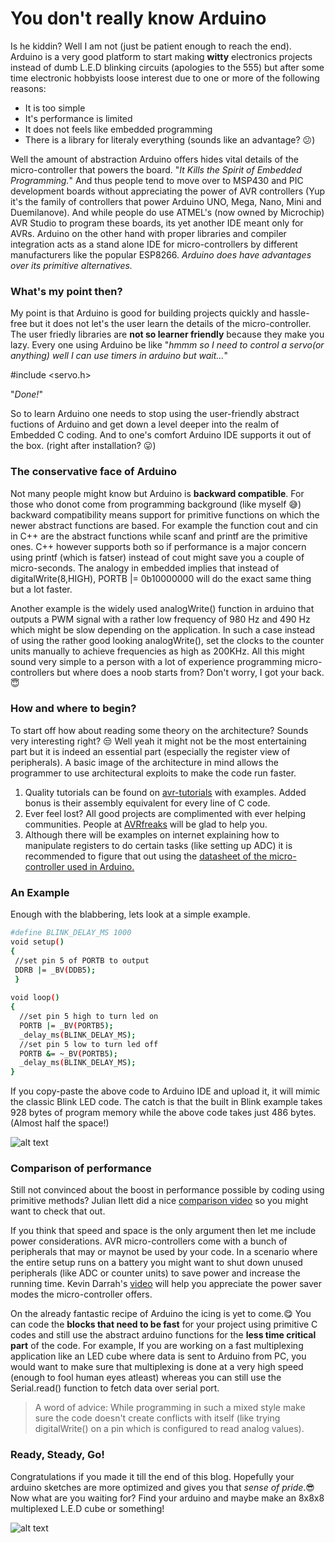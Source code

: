 # You don't really know Arduino  
Is he kiddin? Well I am not (just be patient enough to reach the end). Arduino is a very good platform to start making **witty** electronics projects instead of dumb L.E.D blinking circuits (apologies to the 555) but after some time electronic hobbyists loose interest due to one or more of the following reasons:
  - It is too simple
  - It's performance is limited
  - It does not feels like embedded programming
  - There is a library for literaly everything (sounds like an advantage? :confused:)    
 
  
Well the amount of abstraction Arduino offers hides vital details of the micro-controller that powers the board. "*It Kills the Spirit of Embedded Programming.*" And thus people tend to move over to MSP430 and PIC development boards without appreciating the power of AVR controllers (Yup it's the family of controllers that power Arduino UNO, Mega, Nano, Mini and Duemilanove). And while people do use ATMEL's (now owned by Microchip) AVR Studio to program these boards, its yet another IDE meant only for AVRs. Arduino on the other hand with proper libraries and compiler integration acts as a stand alone IDE for micro-controllers by different manufacturers like the popular ESP8266. *Arduino does have advantages over its primitive alternatives.*
### What's my point then?
My point is that Arduino is good for building projects quickly and hassle-free but it does not let's the user learn the details of the micro-controller. The user friedly libraries are __not so learner friendly__ because they make you lazy. Every one using Arduino be like "*hmmm so I need to control a servo(or anything) well I can use timers in arduino but wait...*"

#include <servo.h> 

"*Done!*"

So to learn Arduino one needs to stop using the user-friendly abstract fuctions of Arduino and get down a level deeper into the realm of Embedded C coding. And to one's comfort Arduino IDE supports it out of the box. (right after installation? :stuck_out_tongue:) 
### The conservative face of Arduino
Not many people might know but Arduino is **backward compatible**. For those who donot come from programming background (like myself :sweat_smile:) backward compatibility means support for primitive functions on which the newer abstract functions are based. For example the function cout and cin in C++ are the abstract functions while scanf and printf are the primitive ones. C++ however supports both so if performance is a major concern using printf (which is fatser) instead of cout might save you a couple of micro-seconds. The analogy in embedded implies that instead of digitalWrite(8,HIGH), PORTB |= 0b10000000 will do the exact same thing but a lot faster. 
 
Another example is the widely used analogWrite() function in arduino that outputs a PWM signal with a rather low frequency of 980 Hz and 490 Hz which might be slow depending on the application. In such a case instead of using the rather good looking analogWrite(), set the clocks to the counter units manually to achieve frequencies as high as 200KHz. All this might sound very simple to a person with a lot of experience programming micro-controllers but where does a noob starts from? Don't worry, I got your back. :innocent:  



### How and where to begin?

To start off how about reading some theory on the architecture? Sounds very interesting right? :unamused: Well yeah it might not be the most entertaining part but it is indeed an essential part (especially the register view of peripherals). A basic image of the architecture in mind allows the programmer to use architectural exploits to make the code run faster. 
1. Quality tutorials can be found on [avr-tutorials](http://www.avr-tutorials.com/) with examples. Added bonus is their assembly equivalent for every line of C code.
2. Ever feel lost? All good projects are complimented with ever helping communities. People at [AVRfreaks](http://www.avrfreaks.net/) will be glad to help you.
3. Although there will be examples on internet explaining how to manipulate registers to do certain tasks (like setting up ADC) it is recommended to figure that out using the [datasheet of the micro-controller used in Arduino.](http://www.atmel.com/products/microcontrollers/avr/megaavr.aspx) 


### An Example
Enough with the blabbering, lets look at a simple example.

```sh
#define BLINK_DELAY_MS 1000
void setup()
{
 //set pin 5 of PORTB to output
 DDRB |= _BV(DDB5);
 }
 
void loop()
{
  //set pin 5 high to turn led on
  PORTB |= _BV(PORTB5);
  _delay_ms(BLINK_DELAY_MS);
  //set pin 5 low to turn led off
  PORTB &= ~_BV(PORTB5);
  _delay_ms(BLINK_DELAY_MS);
}

```
If you copy-paste the above code to Arduino IDE and upload it, it will mimic the classic Blink LED  code. The catch is that the built in Blink example takes 928 bytes of program memory while the above code takes just 486 bytes. (Almost half the space!)

![alt text](https://i.stack.imgur.com/NxqQs.jpg "ATmega 328P pinmapping to Arduino UNO Pins")

### Comparison of performance

Still not convinced about the boost in performance possible by coding using primitive methods? Julian Ilett did a nice [comparison video](https://www.youtube.com/watch?v=U7I0GkwW1yE) so you might want to check that out. 

If you think that speed and space is the only argument then let me include power considerations. AVR micro-controllers come with a bunch of peripherals that may or maynot be used by your code. In a scenario where the entire setup runs on a battery you might want to shut down unused peripherals (like ADC or counter units) to save power and increase the running time. Kevin Darrah's [video](https://www.youtube.com/watch?v=urLSDi7SD8M) will help you appreciate the power saver modes the micro-controller offers.

On the already fantastic recipe of Arduino the icing is yet to come.:yum: You can code the __blocks that need to be fast__ for your project using primitive C codes and still use the abstract arduino functions for the __less time critical part__ of the code. For example, If you are working on a fast multiplexing application like an LED cube where data is sent to Arduino from PC, you would want to make sure that multiplexing is done at a very high speed (enough to fool human eyes atleast) whereas you can still use the Serial.read() function to fetch data over serial port. 
>A word of advice: While programming in such a mixed style make sure the code doesn't create conflicts with itself (like trying digitalWrite() on a pin which is configured to read analog values).  



### Ready, Steady, Go!
Congratulations if you made it till the end of this blog. Hopefully your arduino sketches are more optimized and gives you that _sense of pride_.:sunglasses: Now what are you waiting for? Find your arduino and maybe make an 8x8x8 multiplexed L.E.D cube or something! 

![alt text](http://www.avrfreaks.net/sites/default/files/4CubeWave.gif "Credits AVRfreaks")
